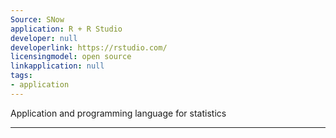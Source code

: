 ```yaml
---
Source: SNow
application: R + R Studio
developer: null
developerlink: https://rstudio.com/
licensingmodel: open source
linkapplication: null
tags:
- application
---
```

Application and programming language for statistics 


---
